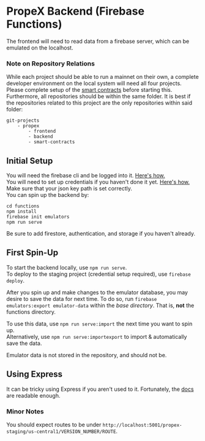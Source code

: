 # PropeX Backend (Firebase Functions)
The frontend will need to read data from a firebase server, which can be emulated on the localhost.

### Note on Repository Relations
While each project should be able to run a mainnet on their own, a complete developer 
environment on the local system will need all four projects. Please complete setup of
the [smart contracts](https://github.com/) before starting this.  
Furthermore, all repositories should be within the same folder. It is best if the 
repositories related to this project are the only repositories within said folder:  
```
git-projects
    - propex
        - frontend
        - backend
        - smart-contracts
```

## Initial Setup
You will need the firebase cli and be logged into it. 
[Here's how.](https://firebase.google.com/docs/cli)  
You will need to set up credentials if you haven't done it yet. 
[Here's how.](https://firebase.google.com/docs/functions/local-emulator#set_up_admin_credentials_optional) 
Make sure that your json key path is set correctly.  
You can spin up the backend by:  
```
cd functions
npm install
firebase init emulators
npm run serve
```
Be sure to add firestore, authentication, and storage if you haven't already.  

## First Spin-Up
To start the backend locally, use `npm run serve`.  
To deploy to the staging project (credential setup required), use `firebase deploy`.  

After you spin up and make changes to the emulator database, you may desire to save the 
data for next time. To do so, run `firebase emulators:export emulator-data` within the 
*base directory*. That is, **not** the functions directory.  

To use this data, use `npm run serve:import` the next time you want to spin up.  
Alternatively, use `npm run serve:importexport` to import & automatically save the data.  

Emulator data is not stored in the repository, and should not be.  

## Using Express
It can be tricky using Express if you aren't used to it. Fortunately, the 
[docs](https://expressjs.com/en/api) are readable enough. 

### Minor Notes
You should expect routes to be under 
`http://localhost:5001/propex-staging/us-central1/VERSION_NUMBER/ROUTE`.